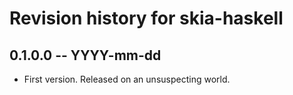 # Revision history for skia-haskell

## 0.1.0.0 -- YYYY-mm-dd

* First version. Released on an unsuspecting world.
